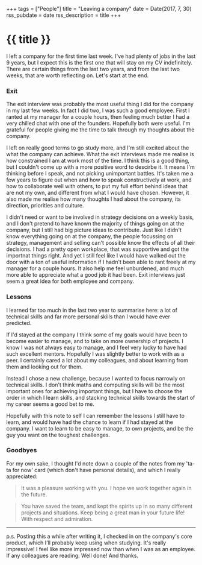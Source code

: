 +++
tags = ["People"]
title = "Leaving a company"
date = Date(2017, 7, 30)
rss_pubdate = date
rss_description = title
+++

# {{ title }}

I left a company for the first time last week. I've had plenty of jobs
in the last 9 years, but I expect this is the first one that will stay on my CV
indefinitely. There are certain things from the last two years, and from the
last two weeks, that are worth reflecting on. Let's start at the end.

### Exit

The exit interview was probably the most useful thing I did for the company
in my last few weeks. In fact I did two, I was such a good employee. First I
ranted at my manager for a couple hours, then feeling much better I had a
very chilled chat with one of the founders. Hopefully both were useful. I'm
grateful for people giving me the time to talk through my thoughts about
the company.

I left on really good terms to go study more, and I'm still excited
about the what the company can achieve. What the exit interviews made me
realise is how constrained I am at work most of the time. I think this is a
good thing, but I couldn't come up with a more positive word to descirbe it.
It means I'm thinking before I speak, and not picking unimportant battles.
It's taken me a few years to figure out when and how to speak constructively at work,
and how to collaborate well with others, to put my full effort behind ideas that are
not my own, and different from what I would have chosen. However, it also made me
realise how many thoughts I had about the company, its direction, priorities
and culture.

I didn't need or want to be involved in strategy decisions on a weekly basis,
and I don't pretend to have known the majority of things going on at the
company, but I still had big picture ideas to contribute. Just like I didn't know
everything going on at the company, the people focussing on strategy, management
and selling can't possible know the effects of all their decisions. I had a pretty
open workplace, that was supportive and got the importnat things right. And yet I still
feel like I would have walked out the door with a ton of useful information if I
hadn't been able to rant freely at my manager for a couple hours. It also  help me
feel unburdened, and much more able to appreciate what a good job it had been. Exit
interviews just seem a great idea for both employee and company.

### Lessons

I learned far too much in the last two year to summarise here: a lot of technical
skills and far more personal skills than I would have ever predicted.

If I'd stayed at the company I think some of my goals would have been to become
easier to manage, and to take on more ownership of projects. I know I was not
always easy to manage, and I feel very lucky to have had such excellent mentors.
Hopefully I was slightly better to work with as a peer. I certainly cared a lot
about my colleagues, and about learning from them and looking out for them.

Instead I chose a new challenge, because I wanted to focus narrowly on technical skills.
I don't think maths and computing skills will be the most important ones for achieving important
things, but I have to choose the order in which I learn skills, and stacking technical skills
towards the start of my career seems a good bet to me.

Hopefully with this note to self I can remember the lessons I still have to learn,
and would have had the chance to learn if I had stayed at the company. I want to
learn to be easy to manage, to own projects, and be the guy you want on the toughest
challenges.

### Goodbyes

For my own sake, I thought I'd note down a couple of the notes from my 'ta-ta for now'
card (which don't have personal details), and which I really appreciated:

> It was a pleasure working with you. I hope we work together again in the future.

> You have saved the team, and kept the spirits up in so many different projects and
situations. Keep being a great man in your future life! With respect and admiration.

---
p.s. Posting this a while after writing it, I checked in on the company's core product,
which I'll probably keep using when studying. It's really impressive! I feel like  more
impressed now than when I was as an employee. If any colleagues are reading: Well done!
And thanks.
